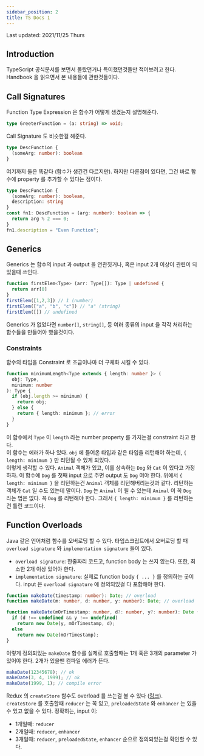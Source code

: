 ```yaml
---
sidebar_position: 2
title: TS Docs 1
---
```

Last updated: 2021/11/25 Thurs

## Introduction
TypeScript 공식문서를 보면서 몰랐던거나 특이했던것들만 적어보려고 한다. Handbook 을 읽으면서 본 내용들에 관한것들이다.

## Call Signatures
Function Type Expression 은 함수가 어떻게 생겼는지 설명해준다.
```ts
type GreeterFunction = (a: string) => void;
```
Call Signature 도 비슷한걸 해준다.
```ts
type DescFunction {
  (someArg: number): boolean
}
```
여기까지 둘은 똑같다 (함수가 생긴건 다르지만). 하지만 다른점이 있다면, 그건 바로 함수에 property 를 추가할 수 있다는 점이다.
```ts
type DescFunction {
  (someArg: number): boolean,
  description: string
}
const fn1: DescFunction = (arg: number): boolean => {
  return arg % 2 === 0;
}
fn1.description = "Even Function";
```

## Generics
Generics 는 함수의 input 과 output 을 연관짓거나, 혹은 input 2개 이상이 관련이 되있을때 쓰인다.
```ts
function firstElem<Type> (arr: Type[]): Type | undefined {
  return arr[0]
}
firstElem([1,2,3]) // 1 (number)
firstElem(["a", "b", "c"]) // "a" (string)
firstElem([]) // undefined
```
Generics 가 없었다면 `number[]`, `string[]`, 등 여러 종류의 input 을 각각 처리하는 함수들을 만들어야 했을것이다.  

### Constraints
함수의 타입을 Constraint 로 조금이나마 더 구체화 시킬 수 있다.
```ts
function minimumLength<Type extends { length: number }> (
  obj: Type,
  minimum: number
): Type {
  if (obj.length >= minimum) {
    return obj;
  } else {
    return { length: minimum }; // error
  }
}
```
이 함수에서 `Type` 이 `length` 라는 number property 를 가지는걸 constraint 라고 한다.  
이 함수는 에러가 하나 있다. `obj` 에 들어온 타입과 같은 타입을 리턴해야 하는데, `{ length: minimum }` 만 리턴될 수 있게 되있다.  
이렇게 생각할 수 있다. `Animal` 객체가 있고, 이를 상속하는 `Dog` 와 `Cat` 이 있다고 가정하자. 이 함수에 `Dog` 를 첫째 input 으로 주면 output 도 `Dog` 여야 한다. 위에서 `{ length: minimum }` 을 리턴하는건 `Animal` 객체를 리턴해버리는것과 같다. 리턴하는 객체가 `Cat` 일 수도 있는데 말이다. `Dog` 는 `Animal` 이 될 수 있는데 `Animal` 이 꼭 `Dog` 라는 법은 없다. 꼭 `Dog` 를 리턴해야 한다. 그래서 `{ length: minimum }` 를 리턴하는건 틀린 코드이다.

## Function Overloads
Java 같은 언어처럼 함수를 오버로딩 할 수 있다. 타입스크립트에서 오버로딩 할 때 `overload signature` 와 `implementation signature` 들이 있다.  
- `overload signature`: 한줄짜리 코드고, function body 는 쓰지 않는다. 또한, 최소한 2개 이상 있어야 한다.
- `implementation signature`: 실제로 function body `{ ... }` 를 정의하는 곳이다. input 은 `overload signature` 에 정의되있걸 다 포함해야 한다.
```ts
function makeDate(timestamp: number): Date; // overload
function makeDate(m: number, d: number, y: number): Date; // overload

function makeDate(mOrTimestamp: number, d?: number, y?: number): Date { // implementation
  if (d !== undefined && y !== undefined)
    return new Date(y, mOrTimestamp, d);
  else
    return new Date(mOrTimestamp);
}
```
이렇게 정의되있는 `makeDate` 함수를 실제로 호출할때는 1개 혹은 3개의 parameter 가 있어야 한다. 2개가 있을땐 컴파일 에러가 뜬다.
```ts
makeDate(12345678); // ok
makeDate(3, 4, 1999); // ok
makeDate(1999, 1); // compile error
```

Redux 의 `createStore` 함수도 overload 를 쓰는걸 볼 수 있다 ([링크](https://github.com/reduxjs/redux/blob/master/src/createStore.ts)).  
`createStore` 를 호출할때 `reducer` 는 꼭 있고, `preloadedState` 와 `enhancer` 는 있을 수 있고 없을 수 있다. 정확히는, input 이:
- 1개일때: `reducer`
- 2개일때: `reducer`, `enhancer`
- 3개일때: `reducer`, `preloadedState`, `enhancer`
순으로 정의되있는걸 확인할 수 있다.